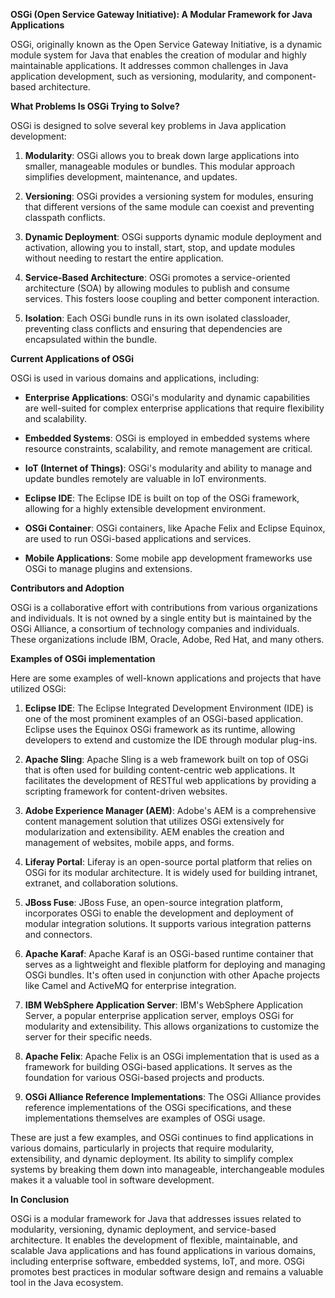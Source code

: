 **OSGi (Open Service Gateway Initiative): A Modular Framework for Java Applications**

OSGi, originally known as the Open Service Gateway Initiative, is a dynamic module system for Java that enables the creation of modular and highly maintainable applications. It addresses common challenges in Java application development, such as versioning, modularity, and component-based architecture.

**What Problems Is OSGi Trying to Solve?**

OSGi is designed to solve several key problems in Java application development:

1. **Modularity**: OSGi allows you to break down large applications into smaller, manageable modules or bundles. This modular approach simplifies development, maintenance, and updates.

2. **Versioning**: OSGi provides a versioning system for modules, ensuring that different versions of the same module can coexist and preventing classpath conflicts.

3. **Dynamic Deployment**: OSGi supports dynamic module deployment and activation, allowing you to install, start, stop, and update modules without needing to restart the entire application.

4. **Service-Based Architecture**: OSGi promotes a service-oriented architecture (SOA) by allowing modules to publish and consume services. This fosters loose coupling and better component interaction.

5. **Isolation**: Each OSGi bundle runs in its own isolated classloader, preventing class conflicts and ensuring that dependencies are encapsulated within the bundle.

**Current Applications of OSGi**

OSGi is used in various domains and applications, including:

- **Enterprise Applications**: OSGi's modularity and dynamic capabilities are well-suited for complex enterprise applications that require flexibility and scalability.

- **Embedded Systems**: OSGi is employed in embedded systems where resource constraints, scalability, and remote management are critical.

- **IoT (Internet of Things)**: OSGi's modularity and ability to manage and update bundles remotely are valuable in IoT environments.

- **Eclipse IDE**: The Eclipse IDE is built on top of the OSGi framework, allowing for a highly extensible development environment.

- **OSGi Container**: OSGi containers, like Apache Felix and Eclipse Equinox, are used to run OSGi-based applications and services.

- **Mobile Applications**: Some mobile app development frameworks use OSGi to manage plugins and extensions.

**Contributors and Adoption**

OSGi is a collaborative effort with contributions from various organizations and individuals. It is not owned by a single entity but is maintained by the OSGi Alliance, a consortium of technology companies and individuals. These organizations include IBM, Oracle, Adobe, Red Hat, and many others.

**Examples of OSGi implementation**

Here are some examples of well-known applications and projects that have utilized OSGi:

1. **Eclipse IDE**: The Eclipse Integrated Development Environment (IDE) is one of the most prominent examples of an OSGi-based application. Eclipse uses the Equinox OSGi framework as its runtime, allowing developers to extend and customize the IDE through modular plug-ins.

2. **Apache Sling**: Apache Sling is a web framework built on top of OSGi that is often used for building content-centric web applications. It facilitates the development of RESTful web applications by providing a scripting framework for content-driven websites.

3. **Adobe Experience Manager (AEM)**: Adobe's AEM is a comprehensive content management solution that utilizes OSGi extensively for modularization and extensibility. AEM enables the creation and management of websites, mobile apps, and forms.

4. **Liferay Portal**: Liferay is an open-source portal platform that relies on OSGi for its modular architecture. It is widely used for building intranet, extranet, and collaboration solutions.

5. **JBoss Fuse**: JBoss Fuse, an open-source integration platform, incorporates OSGi to enable the development and deployment of modular integration solutions. It supports various integration patterns and connectors.

6. **Apache Karaf**: Apache Karaf is an OSGi-based runtime container that serves as a lightweight and flexible platform for deploying and managing OSGi bundles. It's often used in conjunction with other Apache projects like Camel and ActiveMQ for enterprise integration.

7. **IBM WebSphere Application Server**: IBM's WebSphere Application Server, a popular enterprise application server, employs OSGi for modularity and extensibility. This allows organizations to customize the server for their specific needs.

8. **Apache Felix**: Apache Felix is an OSGi implementation that is used as a framework for building OSGi-based applications. It serves as the foundation for various OSGi-based projects and products.

9. **OSGi Alliance Reference Implementations**: The OSGi Alliance provides reference implementations of the OSGi specifications, and these implementations themselves are examples of OSGi usage.

These are just a few examples, and OSGi continues to find applications in various domains, particularly in projects that require modularity, extensibility, and dynamic deployment. Its ability to simplify complex systems by breaking them down into manageable, interchangeable modules makes it a valuable tool in software development.

**In Conclusion**

OSGi is a modular framework for Java that addresses issues related to modularity, versioning, dynamic deployment, and service-based architecture. It enables the development of flexible, maintainable, and scalable Java applications and has found applications in various domains, including enterprise software, embedded systems, IoT, and more. OSGi promotes best practices in modular software design and remains a valuable tool in the Java ecosystem.
